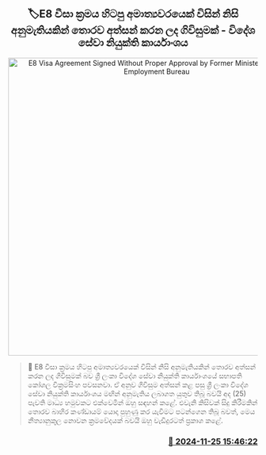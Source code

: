 <p align='center'><b><h2 align='center' title='E8 Visa Agreement Signed Without Proper Approval by Former Minister - Foreign Employment Bureau'>🏷E8 වීසා ක්‍රමය හිටපු අමාත්‍යවරයෙක් විසින් නිසි අනුමැතියකින් තොරව අත්සන් කරන ලද ගිවිසුමක් - විදේශ සේවා නියුක්ති කාර්යාංශ​ය</h2></b></p>
<p align='center'><img src='https://helakuru.sgp1.cdn.digitaloceanspaces.com/esana/images/lib/kosala-wicramasinhe.jpg' width='600' alt='E8 Visa Agreement Signed Without Proper Approval by Former Minister - Foreign Employment Bureau'></p>

>📝 E8 වීසා ක්‍රමය හිටපු අමාත්‍යවරයෙක් විසින් නිසි අනුමැතියකින් තොරව අත්සන් කරන ලද ගිවිසුමක් බව ශ්‍රී ලංකා විදේශ සේවා නියුක්ති කාර්යාංශ​යේ සභාපති කෝශල වික්‍රමසිංහ පවසනවා.
ඒ අනුව ගිවිසුම අත්සන් කළ පසු ශ්‍රී ලංකා විදේශ සේවා නියුක්ති කාර්යාංශය මඟින් අනුමැතිය ලබාගත යුතුව තිබූ බවයි අද (25) පැවති මාධ්‍ය හමු​වකට එක්වෙමින් ඔහු සඳහන් කළේ.
එවැනි කිසිවක් සිදු කිරීමකින් තොරව බාහිර කණ්ඩායම් යොදා පුහුණු කර යැවීමට පටන්ගෙන තිබූ බවත්, මෙය නීත්‍යානුකූල නොවන ක්‍රමවේදයක් බවයි ඔහු වැඩිදුරටත් ප්‍රකාශ කළේ.


<h3 align='right'><a href='https://www.helakuru.lk/esana/p/105421/'>📅 2024-11-25 15:46:22</a></h3>
